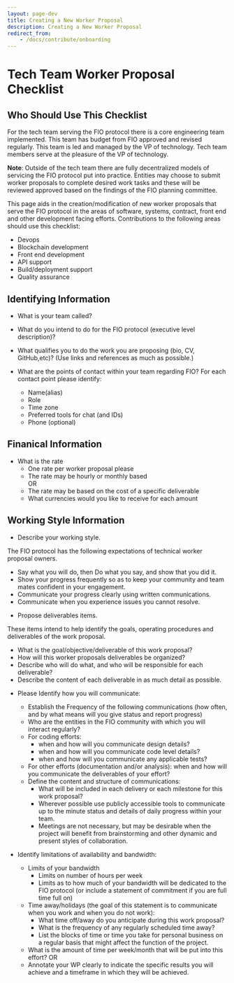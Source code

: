 ```yaml
---
layout: page-dev
title: Creating a New Worker Proposal
description: Creating a New Worker Proposal
redirect_from:
    - /docs/contribute/onboarding
---
```


# Tech Team Worker Proposal Checklist

## Who Should Use This Checklist

For the tech team serving the FIO protocol there is a core engineering team implemented. This team has budget from FIO approved and revised regularly. This team is led and managed by the VP of technology. Tech team members serve at the pleasure of the VP of technology. 

**Note**: Outside of the tech team there are fully decentralized models of servicing the FIO protocol put into practice. Entities may choose to submit worker proposals to complete desired work tasks and these will be reviewed approved based on the findings of the FIO planning committee.

This page aids in the creation/modification of new worker proposals that serve the FIO protocol in the areas of software, systems, contract, front end and other development facing efforts.  Contributions to the following areas should use this checklist:

* Devops
* Blockchain development
* Front end development
* API support
* Build/deployment support
* Quality assurance

## Identifying Information
* What is your team called?
* What do you intend to do for the FIO protocol (executive level description)?
* What qualifies you to do the work you are proposing (bio, CV, GitHub,etc)?
          (Use links and references as much as possible.)

* What are the points of contact within your team regarding FIO? For each contact point please identify:

    - Name(alias)
    - Role
    - Time zone
    - Preferred tools for chat (and IDs)
    - Phone (optional)

## Finanical Information
* What is the rate 
    - One rate per worker proposal please
    - The rate may be hourly or monthly based  
    OR
    - The rate may be based on the cost of a specific deliverable
    - What currencies would you like to receive for each amount

## Working Style Information
* Describe your working style.

The FIO protocol has the following expectations of technical worker proposal owners.

   - Say what you will do, then Do what you say, and show that you did it.
   - Show your progress frequently so as to keep your community and team mates confident in your engagement.
   - Communicate your progress clearly using written communications.
   - Communicate when you experience issues you cannot resolve.       

* Propose deliverables items.

 These items intend to help identify the goals, operating procedures and deliverables of the work proposal.

   - What is the goal/objective/deliverable of this work proposal?
   - How will this worker proposals deliverables be organized?
   - Describe who will do what, and who will be responsible for each deliverable?
   - Describe the content of each deliverable in as much detail as possible.

* Please Identify how you will communicate:

    - Establish the Frequency of the following communications (how often, and by what means will you give status and report progress)
    - Who are the entities in the FIO community with which you will interact regularly?
    - For coding efforts:
        * when and how will you communicate design details?
        * when and how will you communicate code level details?
        * when and how will you communicate any applicable tests?
    - For other efforts (documentation and/or analysis): when and how will you communicate the deliverables of your effort?
    - Define the content and structure of communications:
        * What will be included in each delivery or each milestone for this work proposal?
        * Wherever possible use publicly accessible tools to communicate up to the minute status and details of daily progress within your team.
        * Meetings are not necessary, but may be desirable when the project will benefit from brainstorming and other dynamic and present styles of collaboration.

* Identify limitations of availability and bandwidth:

    - Limits of your bandwidth
        * Limits on number of hours per week
        * Limits as to how much of your bandwidth will be dedicated to the FIO protocol (or include a statement of commitment if you are full time full on)
    - Time away/holidays (the goal of this statement is to communicate when you work and when you do not work):
        * What time off/away do you anticipate during this work proposal?
        * What is the frequency of any regularly scheduled time away? 
        * List the blocks of time or time you take for personal business on a regular basis that might affect the function of the project.
    - What is the amount of time per week/month that will be put into this effort?
            OR 
    - Annotate your WP clearly to indicate the specific results you will achieve and a timeframe in which they will be achieved.